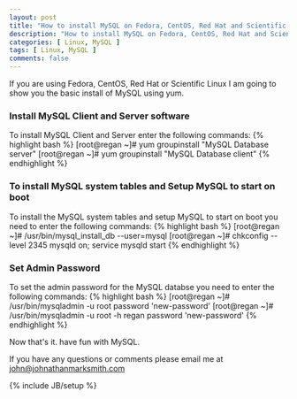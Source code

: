 ```yaml
---
layout: post
title: "How to install MySQL on Fedora, CentOS, Red Hat and Scientific Linux"
description: "How to install MySQL on Fedora, CentOS, Red Hat and Scientific Linux"
categories: [ Linux, MySQL ]
tags: [ Linux, MySQL ]
comments: false
---
```


If you are using Fedora, CentOS, Red Hat or Scientific Linux I am going to show you the basic install of MySQL using yum.

### Install MySQL Client and Server software

To install MySQL Client and Server enter the following commands:
{% highlight bash %}
[root@regan ~]# yum groupinstall "MySQL Database server"
[root@regan ~]# yum groupinstall "MySQL Database client"
{% endhighlight %}

### To install MySQL system tables and Setup MySQL to start on boot

To install the MySQL system tables and setup MySQL to start on boot you need to enter the following commands:
{% highlight bash %}
[root@regan ~]# /usr/bin/mysql_install_db --user=mysql
[root@regan ~]# chkconfig --level 2345 mysqld on; service mysqld start
{% endhighlight %}

### Set Admin Password

To set the admin password for the MySQL databse you need to  enter the following commands:
{% highlight bash %}
[root@regan ~]# /usr/bin/mysqladmin -u root password 'new-password'
[root@regan ~]# /usr/bin/mysqladmin -u root -h regan password 'new-password'
{% endhighlight %}

Now that's it. have fun with MySQL. 

If you have any questions or comments please email me at <a href="mailto:john@johnathanmarksmith.com">john@johnathanmarksmith.com</a>


{% include JB/setup %}
